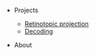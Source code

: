 <!-- _navbar.md -->

* Projects

  * [Retinotopic projection](quickstart.md)
  * [Decoding](more-pages.md)

* About
